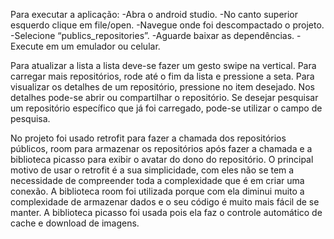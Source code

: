 
Para executar a aplicação:
-Abra o android studio.
-No canto superior esquerdo clique em file/open.
-Navegue onde foi descompactado o projeto.
-Selecione “publics_repositories”.
-Aguarde baixar as dependências.
-Execute em um emulador ou celular.

Para atualizar a lista a lista deve-se fazer um gesto swipe na vertical.
Para carregar mais repositórios, rode até o fim da lista e pressione a seta.
Para visualizar os detalhes de um repositório, pressione no item desejado.
Nos detalhes pode-se abrir ou compartilhar o repositório.
Se desejar pesquisar um repositório específico que já foi carregado, pode-se utilizar o campo de pesquisa.



No projeto foi usado retrofit para fazer a chamada dos repositórios públicos, room para armazenar os repositórios após fazer a chamada e a biblioteca picasso para exibir o avatar do dono do repositório.
O principal motivo de usar o retrofit é a sua simplicidade, com eles não se tem a necessidade de compreender toda a complexidade que é em criar uma conexão.
A biblioteca room foi utilizada porque com ela diminui muito a complexidade de armazenar dados e o seu código é muito mais fácil de se manter.
A biblioteca picasso foi usada pois ela faz o controle automático de cache e download de imagens.




